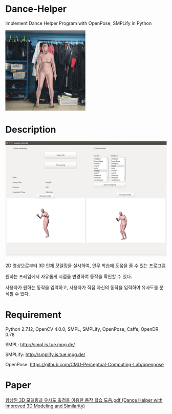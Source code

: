 # Dance-Helper

Implement Dance Helper Program with OpenPose, SMPLify in Python

![Intro](./img/test1.gif)

# Description

![GUI](./img/img1.png)

2D 영상으로부터 3D 인체 모델링을 실시하여, 안무 학습에 도움을 줄 수 있는 프로그램

원하는 프레임에서 자유롭게 시점을 변경하여 동작을 확인할 수 있다.

사용자가 원하는 동작을 입력하고, 사용자가 직접 자신의 동작을 입력하여 유사도를 분석할 수 있다.

# Requirement

Python 2.7.12, OpenCV 4.0.0, SMPL, SMPLify, OpenPose, Caffe, OpenDR 0.78

SMPL: http://smpl.is.tue.mpg.de/

SMPLify: http://smplify.is.tue.mpg.de/

OpenPose: https://github.com/CMU-Perceptual-Computing-Lab/openpose

# Paper

[향상된 3D 모델링과 유사도 측정을 이용한 동작 학습 도움.pdf (Dance Helper with Improved 3D Modeling and Similarity)](./paper.pdf)
